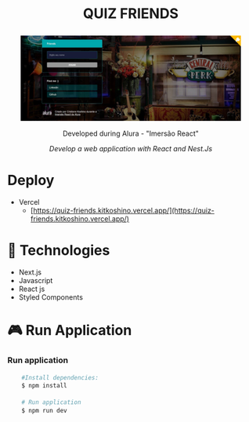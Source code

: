 # <p align="center"> QUIZ FRIENDS </p>

<p align="center">
<img src="./assets/image1.jpg" width="450" />
</p>

<p align="center">Developed during Alura - "Imersão React"</p>
<p align="center"><i>Develop a web application with React and Nest.Js</i></p>

# Deploy

* Vercel
  - [https://quiz-friends.kitkoshino.vercel.app/](https://quiz-friends.kitkoshino.vercel.app/)

# :rocket: Technologies

* Next.js
* Javascript
* React js
* Styled Components
#  :video_game: Run Application

### Run application

```bash
    #Install dependencies:
    $ npm install

    # Run application
    $ npm run dev
```